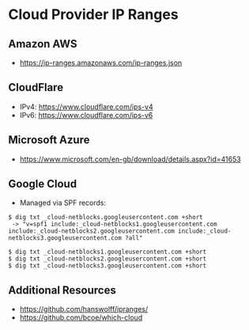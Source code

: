 # Cloud Provider IP Ranges

## Amazon AWS
 * https://ip-ranges.amazonaws.com/ip-ranges.json

## CloudFlare
 * IPv4: https://www.cloudflare.com/ips-v4
 * IPv6: https://www.cloudflare.com/ips-v6

## Microsoft Azure
 * https://www.microsoft.com/en-gb/download/details.aspx?id=41653

## Google Cloud
 * Managed via SPF records:
 
```
$ dig txt _cloud-netblocks.googleusercontent.com +short
 -> "v=spf1 include:_cloud-netblocks1.googleusercontent.com include:_cloud-netblocks2.googleusercontent.com include:_cloud-netblocks3.googleusercontent.com ?all"
 
$ dig txt _cloud-netblocks1.googleusercontent.com +short
$ dig txt _cloud-netblocks2.googleusercontent.com +short
$ dig txt _cloud-netblocks3.googleusercontent.com +short
```

## Additional Resources
 * https://github.com/hanswolff/ipranges/
 * https://github.com/bcoe/which-cloud
